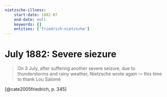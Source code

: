 ```yaml
---
nietzsche-illness:
    start-date: 1882-07
    end-date: null
    keywords: []
    entities: ['friedrich-nietzsche']
---
```


# July 1882: Severe siezure

> On 3 July, after suffering another severe seizure, due to thunderstorms and
> rainy weather, Nietzsche wrote again — this time to thank Lou Salomé

[@cate2005friedrich, p. 345]
